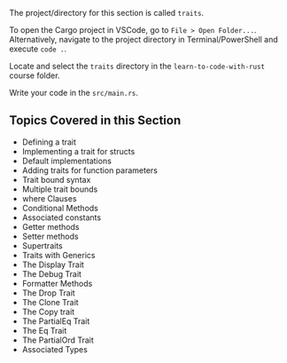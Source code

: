 The project/directory for this section is called `traits`.

To open the Cargo project in VSCode, go to `File > Open Folder...`. Alternatively, navigate to the project directory in Terminal/PowerShell and execute `code .`.

Locate and select the `traits` directory in the `learn-to-code-with-rust` course folder.

Write your code in the `src/main.rs`.

## Topics Covered in this Section

- Defining a trait
- Implementing a trait for structs
- Default implementations
- Adding traits for function parameters
- Trait bound syntax
- Multiple trait bounds
- where Clauses
- Conditional Methods
- Associated constants
- Getter methods
- Setter methods
- Supertraits
- Traits with Generics
- The Display Trait
- The Debug Trait
- Formatter Methods
- The Drop Trait
- The Clone Trait
- The Copy trait
- The PartialEq Trait
- The Eq Trait
- The PartialOrd Trait
- Associated Types
